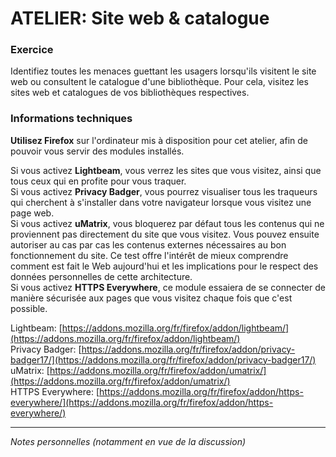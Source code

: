 # ATELIER: Site web & catalogue

### Exercice
Identifiez toutes les menaces guettant les usagers lorsqu'ils visitent le site web ou consultent le catalogue d'une bibliothèque.
Pour cela, visitez les sites web et catalogues de vos bibliothèques respectives.

### Informations techniques
**Utilisez Firefox** sur l'ordinateur mis à disposition pour cet atelier, afin de pouvoir vous servir des modules installés.

Si vous activez **Lightbeam**, vous verrez les sites que vous visitez, ainsi que tous ceux qui en profite pour vous traquer.   
Si vous activez **Privacy Badger**, vous pourrez visualiser tous les traqueurs qui cherchent à s'installer dans votre navigateur lorsque vous visitez une page web.   
Si vous activez **uMatrix**, vous bloquerez par défaut tous les contenus qui ne proviennent pas directement du site que vous visitez. Vous pouvez ensuite autoriser au cas par cas les contenus externes nécessaires au bon fonctionnement du site. Ce test offre l'intérêt de mieux comprendre comment est fait le Web aujourd'hui et les implications pour le respect des données personnelles de cette architecture.   
Si vous activez **HTTPS Everywhere**, ce module essaiera de se connecter de manière sécurisée aux pages que vous visitez chaque fois que c'est possible.

Lightbeam: [https://addons.mozilla.org/fr/firefox/addon/lightbeam/](https://addons.mozilla.org/fr/firefox/addon/lightbeam/)   
Privacy Badger: [https://addons.mozilla.org/fr/firefox/addon/privacy-badger17/](https://addons.mozilla.org/fr/firefox/addon/privacy-badger17/)   
uMatrix: [https://addons.mozilla.org/fr/firefox/addon/umatrix/](https://addons.mozilla.org/fr/firefox/addon/umatrix/)   
HTTPS Everywhere: [https://addons.mozilla.org/fr/firefox/addon/https-everywhere/](https://addons.mozilla.org/fr/firefox/addon/https-everywhere/)   


---
*Notes personnelles (notamment en vue de la discussion)*
